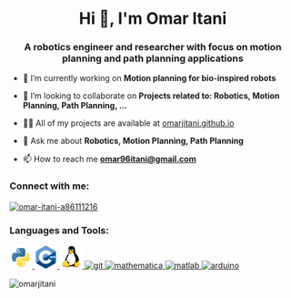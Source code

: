 <h1 align="center">Hi 👋, I'm Omar Itani</h1>
<h3 align="center">A robotics engineer and researcher with focus on motion planning and path planning applications</h3>

- 🔭 I’m currently working on **Motion planning for bio-inspired robots**

- 👯 I’m looking to collaborate on **Projects related to: Robotics, Motion Planning, Path Planning, ...**

- 👨‍💻 All of my projects are available at [omarjitani.github.io](omarjitani.github.io)

- 💬 Ask me about **Robotics, Motion Planning, Path Planning**

- 📫 How to reach me **omar96itani@gmail.com**

<h3 align="left">Connect with me:</h3>
<p align="left">
<a href="https://linkedin.com/in/omar-itani-a86111216" target="blank"><img align="center" src="https://raw.githubusercontent.com/rahuldkjain/github-profile-readme-generator/master/src/images/icons/Social/linked-in-alt.svg" alt="omar-itani-a86111216" height="30" width="40" /></a>
</p>

<h3 align="left">Languages and Tools:</h3>
<p align="left"> 

<a href="https://www.python.org" target="_blank" rel="noreferrer"> <img src="https://raw.githubusercontent.com/devicons/devicon/master/icons/python/python-original.svg" alt="python" width="40" height="40"/> </a>
<a href="https://www.w3schools.com/cpp/" target="_blank" rel="noreferrer"> <img src="https://raw.githubusercontent.com/devicons/devicon/master/icons/cplusplus/cplusplus-original.svg" alt="cplusplus" width="40" height="40"/> </a>
<a href="https://www.linux.org/" target="_blank" rel="noreferrer"> <img src="https://raw.githubusercontent.com/devicons/devicon/master/icons/linux/linux-original.svg" alt="linux" width="40" height="40"/> </a>
<a href="https://git-scm.com/" target="_blank" rel="noreferrer"> <img src="https://www.vectorlogo.zone/logos/git-scm/git-scm-icon.svg" alt="git" width="40" height="40"/> </a>
<a href="https://www.wolfram.com/mathematica/" target="_blank" rel="noreferrer"> <img src="https://upload.wikimedia.org/wikipedia/commons/thumb/2/20/Mathematica_Logo.svg/1024px-Mathematica_Logo.svg.png" alt="mathematica" width="40" height="40"/> </a>
<a href="https://www.mathworks.com/" target="_blank" rel="noreferrer"> <img src="https://upload.wikimedia.org/wikipedia/commons/2/21/Matlab_Logo.png" alt="matlab" width="40" height="40"/> </a>
<a href="https://www.arduino.cc/" target="_blank" rel="noreferrer"> <img src="https://cdn.worldvectorlogo.com/logos/arduino-1.svg" alt="arduino" width="40" height="40"/> </a>  

</p>

<p><img align="center" src="https://github-readme-stats.vercel.app/api/top-langs?username=omarjitani&show_icons=true&locale=en&layout=compact" alt="omarjitani" /></p>
